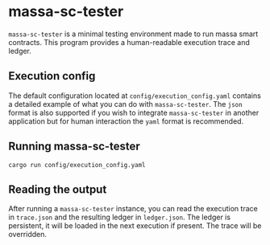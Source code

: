 # massa-sc-tester

`massa-sc-tester` is a minimal testing environment made to run massa smart contracts. This program provides a human-readable execution trace and ledger.

## Execution config

The default configuration located at `config/execution_config.yaml` contains a detailed example of what you can do with `massa-sc-tester`. The `json` format is also supported if you wish to integrate `massa-sc-tester` in another application but for human interaction the `yaml` format is recommended.

## Running massa-sc-tester

```
cargo run config/execution_config.yaml
```

## Reading the output

After running a `massa-sc-tester` instance, you can read the execution trace in `trace.json` and the resulting ledger in `ledger.json`. The ledger is persistent, it will be loaded in the next execution if present. The trace will be overridden.
